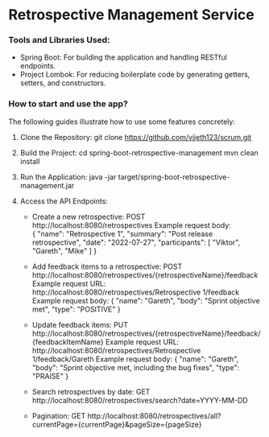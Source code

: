 # Retrospective Management Service

### Tools and Libraries Used:

* Spring Boot: For building the application and handling RESTful endpoints.
* Project Lombok: For reducing boilerplate code by generating getters, setters, and constructors.

### How to start and use the app?
The following guides illustrate how to use some features concretely:

1) Clone the Repository:
git clone https://github.com/vijeth123/scrum.git


2) Build the Project:
cd spring-boot-retrospective-management
mvn clean install

3) Run the Application:
java -jar target/spring-boot-retrospective-management.jar

4) Access the API Endpoints:
    * Create a new retrospective:
   POST http://localhost:8080/retrospectives
   Example request body:   
   {
      "name": "Retrospective 1",
      "summary": "Post release retrospective",
      "date": "2022-07-27",
      "participants": [
      "Viktor",
      "Gareth",
      "Mike"
      ]
   }


    * Add feedback items to a retrospective:
   POST http://localhost:8080/retrospectives/{retrospectiveName}/feedback
   Example request URL: http://localhost:8080/retrospectives/Retrospective 1/feedback
   Example request body:
   {
      "name": "Gareth",
      "body": "Sprint objective met",
      "type": "POSITIVE"
   }


    * Update feedback items: 
   PUT http://localhost:8080/retrospectives/{retrospectiveName}/feedback/{feedbackItemName}
   Example request URL: http://localhost:8080/retrospectives/Retrospective 1/feedback/Gareth
   Example request body:
   {
   "name": "Gareth",
   "body": "Sprint objective met, including the bug fixes",
   "type": "PRAISE"
   }

    * Search retrospectives by date:
   GET http://localhost:8080/retrospectives/search?date=YYYY-MM-DD
   
    * Pagination:
   GET http://localhost:8080/retrospectives/all?currentPage={currentPage}&pageSize={pageSize}